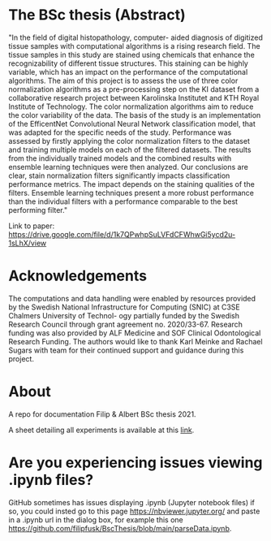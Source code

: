 # The BSc thesis (Abstract)
"In the field of digital histopathology, computer- aided diagnosis of digitized tissue samples with computational algorithms is a rising research field. The tissue samples in this study are stained using chemicals that enhance the recognizability of different tissue structures. This staining can be highly variable, which has an impact on the performance of the computational algorithms. The aim of this project is to assess the use of three color normalization algorithms as a pre-processing step on the KI dataset from a collaborative research project between Karolinska Institutet and KTH Royal Institute of Technology. The color normalization algorithms aim to reduce the color variability of the data. The basis of the study is an implementation of the EfficentNet Convolutional Neural Network classification model, that was adapted for the specific needs of the study. Performance was assessed by firstly applying the color normalization filters to the dataset and training multiple models on each of the filtered datasets. The results from the individually trained models and the combined results with ensemble learning techniques were then analyzed. Our conclusions are clear, stain normalization filters significantly impacts classification performance metrics. The impact depends on the staining qualities of the filters. Ensemble learning techniques present a more robust performance than the individual filters with a performance comparable to the best performing filter."

Link to paper: https://drive.google.com/file/d/1k7QPwhpSuLVFdCFWhwGi5ycd2u-1sLhX/view 

# Acknowledgements
The computations and data handling were enabled by resources provided by the Swedish National Infrastructure for Computing (SNIC) at C3SE Chalmers University of Technol- ogy partially funded by the Swedish Research Council through grant agreement no. 2020/33-67. Research funding was also provided by ALF Medicine and SOF Clinical Odontological Research Funding. The authors would like to thank Karl Meinke and Rachael Sugars with team for their continued support and guidance during this project. 

# About
A repo for documentation Filip &amp; Albert BSc thesis 2021.

A sheet detailing all experiments is available at this [link](https://docs.google.com/spreadsheets/d/1_sOiXOl1qm0wKVom49XMOGXiADfrzJuXoAEin4kzkko/edit#gid=1874826242).

# Are you experiencing issues viewing .ipynb files?
GitHub sometimes has issues displaying .ipynb (Jupyter notebook files) if so, you could insted go to this page https://nbviewer.jupyter.org/ and paste in a .ipynb url in the dialog box, for example this one https://github.com/filipfusk/BscThesis/blob/main/parseData.ipynb. 

